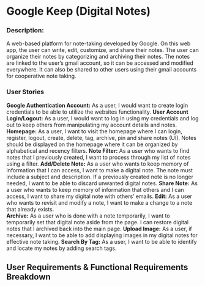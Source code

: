 # Google Keep (Digital Notes)
### Description: 

A web-based platform for note-taking developed by Google. On this web app, the user can write, edit, customize, and share their notes. The user can organize their notes by categorizing and archiving their notes. The notes are linked to the user’s gmail account, so it can be accessed and modified everywhere. It can also be shared to other users using their gmail accounts for cooperative note taking.

### User Stories
**Google Authentication Account:** As a user, I would want to create login credentials to be able to utilize the websites functionality.
**User Account Login/Logout:** As a user, I would want to log in using my credentials and log out to keep others from manipulating my account details and notes.
**Homepage:** As a user, I want to visit the homepage where I can login, register, logout, create, delete, tag, archive, pin and share notes (UI). Notes should be displayed on the homepage where it can be organized by alphabetical and recency filters.
**Note Filter:** As a user who wants to find notes that I previously created, I want to process through my list of notes using a filter.
**Add/Delete Note:** As a user who wants to keep memory of information that I can access, I want to make a digital note. The note must include a subject and description. If a previously created note is no longer needed, I want to be able to discard unwanted digital notes.
**Share Note:** As a user who wants to keep memory of information that others and I can access, I want to share my digital note with others’ emails.
**Edit:** As a user who wants to revisit and modify a note, I want to make a change to a note that already exists.  
**Archive:** As a user who is done with a note temporarily, I want to temporarily set that digital note aside from the page. I can restore digital notes that I archived back into the main page.
**Upload Image:** As a user, if necessary, I want to be able to add displaying images in my digital notes for effective note taking. 
**Search By Tag:** As a user, I want to be able to identify and locate my notes by adding search tags.

## User Requirements & Functional Requirements Breakdown



